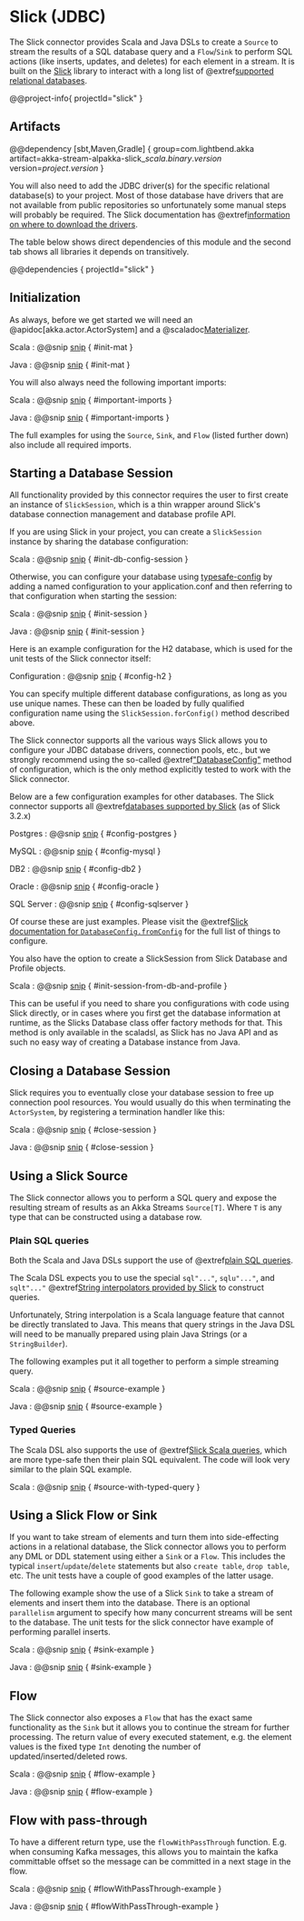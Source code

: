 # Slick (JDBC)

The Slick connector provides Scala and Java DSLs to create a `Source` to stream the results of a SQL database query and a `Flow`/`Sink` to perform SQL actions (like inserts, updates, and deletes) for each element in a stream. It is built on the [Slick](http://slick.lightbend.com/) library to interact with a long list of @extref[supported relational databases](slick:supported-databases.html).

@@project-info{ projectId="slick" }

## Artifacts

@@dependency [sbt,Maven,Gradle] {
  group=com.lightbend.akka
  artifact=akka-stream-alpakka-slick_$scala.binary.version$
  version=$project.version$
}

You will also need to add the JDBC driver(s) for the specific relational database(s) to your project. Most of those database have drivers that are not available from public repositories so unfortunately some manual steps will probably be required. The Slick documentation has @extref[information on where to download the drivers](slick:supported-databases.html).

The table below shows direct dependencies of this module and the second tab shows all libraries it depends on transitively.

@@dependencies { projectId="slick" }


## Initialization

As always, before we get started we will need an @apidoc[akka.actor.ActorSystem] and a @scaladoc[Materializer](akka.stream.Materializer).

Scala
: @@snip [snip](/slick/src/test/scala/docs/scaladsl/SlickSpec.scala) { #init-mat }

Java
: @@snip [snip](/slick/src/test/java/docs/javadsl/SlickTest.java) { #init-mat }

You will also always need the following important imports:

Scala
: @@snip [snip](/slick/src/test/scala/docs/scaladsl/DocSnippets.scala) { #important-imports }

Java
: @@snip [snip](/slick/src/test/java/docs/javadsl/DocSnippetSource.java) { #important-imports }

The full examples for using the `Source`, `Sink`, and `Flow` (listed further down) also include all required imports.

## Starting a Database Session

All functionality provided by this connector requires the user to first create an instance of `SlickSession`, which is a thin wrapper around Slick's database connection management and database profile API.

If you are using Slick in your project, you can create a `SlickSession` instance by sharing the database configuration:

Scala
: @@snip [snip](/slick/src/test/scala/docs/scaladsl/SlickSpec.scala) { #init-db-config-session }

Otherwise, you can configure your database using [typesafe-config](https://github.com/typesafehub/config) by adding a named configuration to your application.conf and then referring to that configuration when starting the session:

Scala
: @@snip [snip](/slick/src/test/scala/docs/scaladsl/SlickSpec.scala) { #init-session }

Java
: @@snip [snip](/slick/src/test/java/docs/javadsl/SlickTest.java) { #init-session }

Here is an example configuration for the H2 database, which is used for the unit tests of the Slick connector itself:

Configuration
: @@snip [snip](/slick/src/test/resources/application.conf) { #config-h2 }

You can specify multiple different database configurations, as long as you use unique names. These can then be loaded by fully qualified configuration name using the `SlickSession.forConfig()` method described above.

The Slick connector supports all the various ways Slick allows you to configure your JDBC database drivers, connection pools, etc., but we strongly recommend using the so-called @extref["DatabaseConfig"](slick:database.html#databaseconfig) method of configuration, which is the only method explicitly tested to work with the Slick connector.

Below are a few configuration examples for other databases. The Slick connector supports all @extref[databases supported by Slick](slick:supported-databases.html) (as of Slick 3.2.x)

Postgres
: @@snip [snip](/slick/src/test/resources/application.conf) { #config-postgres }

MySQL
: @@snip [snip](/slick/src/test/resources/application.conf) { #config-mysql }

DB2
: @@snip [snip](/slick/src/test/resources/application.conf) { #config-db2 }

Oracle
: @@snip [snip](/slick/src/test/resources/application.conf) { #config-oracle }

SQL Server
: @@snip [snip](/slick/src/test/resources/application.conf) { #config-sqlserver }

Of course these are just examples. Please visit the @extref[Slick documentation for `DatabaseConfig.fromConfig`](slick:api/index.html#slick.jdbc.JdbcBackend$DatabaseFactoryDef@forConfig(String,Config,Driver,ClassLoader%29:Database)) for the full list of things to configure.

You also have the option to create a SlickSession from Slick Database and Profile objects.

Scala
:  @@snip [snip](/slick/src/test/scala/docs/scaladsl/SlickSpec.scala) { #init-session-from-db-and-profile }

This can be useful if you need to share you configurations with code using Slick directly, or in cases where you first get the database information at runtime, as the Slicks Database class offer factory methods for that. This method is only available in the scaladsl, as Slick has no Java API and as such no easy way of creating a Database instance from Java.

## Closing a Database Session

Slick requires you to eventually close your database session to free up connection pool resources. You would usually do this when terminating the `ActorSystem`, by registering a termination handler like this:

Scala
: @@snip [snip](/slick/src/test/scala/docs/scaladsl/SlickSpec.scala) { #close-session }

Java
: @@snip [snip](/slick/src/test/java/docs/javadsl/SlickTest.java) { #close-session }

## Using a Slick Source

The Slick connector allows you to perform a SQL query and expose the resulting stream of results as an Akka Streams `Source[T]`. Where `T` is any type that can be constructed using a database row.

### Plain SQL queries

Both the Scala and Java DSLs support the use of @extref[plain SQL queries](slick:concepts.html#plain-sql-statements).

The Scala DSL expects you to use the special `sql"..."`, `sqlu"..."`, and `sqlt"..."` @extref[String interpolators provided by Slick](slick:sql.html#string-interpolation) to construct queries.

Unfortunately, String interpolation is a Scala language feature that cannot be directly translated to Java. This means that query strings in the Java DSL will need to be manually prepared using plain Java Strings (or a `StringBuilder`).

The following examples put it all together to perform a simple streaming query.

Scala
: @@snip [snip](/slick/src/test/scala/docs/scaladsl/DocSnippets.scala) { #source-example }

Java
: @@snip [snip](/slick/src/test/java/docs/javadsl/DocSnippetSource.java) { #source-example }


### Typed Queries

The Scala DSL also supports the use of @extref[Slick Scala queries](slick:concepts.html#scala-queries), which are more type-safe then their plain SQL equivalent. The code will look very similar to the plain SQL example.

Scala
: @@snip [snip](/slick/src/test/scala/docs/scaladsl/DocSnippets.scala) { #source-with-typed-query }


## Using a Slick Flow or Sink

If you want to take stream of elements and turn them into side-effecting actions in a relational database, the Slick connector allows you to perform any DML or DDL statement using either a `Sink` or a `Flow`. This includes the typical `insert`/`update`/`delete` statements but also `create table`, `drop table`, etc. The unit tests have a couple of good examples of the latter usage.

The following example show the use of a Slick `Sink` to take a stream of elements and insert them into the database. There is an optional `parallelism` argument to specify how many concurrent streams will be sent to the database. The unit tests for the slick connector have example of performing parallel inserts.

Scala
: @@snip [snip](/slick/src/test/scala/docs/scaladsl/DocSnippets.scala) { #sink-example }

Java
: @@snip [snip](/slick/src/test/java/docs/javadsl/DocSnippetSink.java) { #sink-example }


## Flow

The Slick connector also exposes a `Flow` that has the exact same functionality as the `Sink` but it allows you to continue the stream for further processing. The return value of every executed statement, e.g. the element values is the fixed type `Int` denoting the number of updated/inserted/deleted rows.

Scala
: @@snip [snip](/slick/src/test/scala/docs/scaladsl/DocSnippets.scala) { #flow-example }

Java
: @@snip [snip](/slick/src/test/java/docs/javadsl/DocSnippetFlow.java) { #flow-example }


## Flow with pass-through

To have a different return type, use the `flowWithPassThrough` function.
E.g. when consuming Kafka messages, this allows you to maintain the kafka committable offset so the message can be committed in a next stage in the flow.

Scala
: @@snip [snip](/slick/src/test/scala/docs/scaladsl/DocSnippets.scala) { #flowWithPassThrough-example }

Java
: @@snip [snip](/slick/src/test/java/docs/javadsl/DocSnippetFlowWithPassThrough.java) { #flowWithPassThrough-example }
